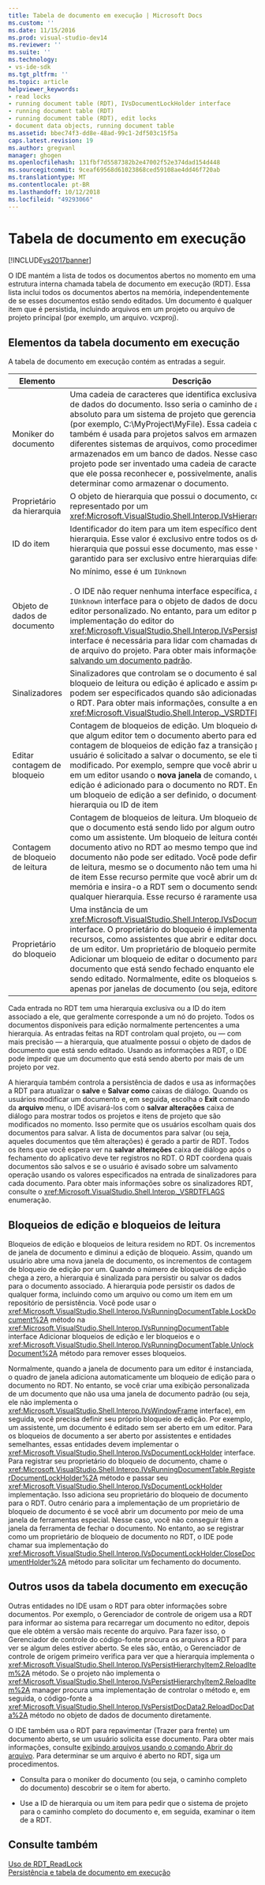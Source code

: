 ```yaml
---
title: Tabela de documento em execução | Microsoft Docs
ms.custom: ''
ms.date: 11/15/2016
ms.prod: visual-studio-dev14
ms.reviewer: ''
ms.suite: ''
ms.technology:
- vs-ide-sdk
ms.tgt_pltfrm: ''
ms.topic: article
helpviewer_keywords:
- read locks
- running document table (RDT), IVsDocumentLockHolder interface
- running document table (RDT)
- running document table (RDT), edit locks
- document data objects, running document table
ms.assetid: bbec74f3-dd8e-48ad-99c1-2df503c15f5a
caps.latest.revision: 19
ms.author: gregvanl
manager: ghogen
ms.openlocfilehash: 131fbf7d5587382b2e47002f52e374dad154d448
ms.sourcegitcommit: 9ceaf69568d61023868ced59108ae4dd46f720ab
ms.translationtype: MT
ms.contentlocale: pt-BR
ms.lasthandoff: 10/12/2018
ms.locfileid: "49293066"
---
```

# <a name="running-document-table"></a>Tabela de documento em execução
[!INCLUDE[vs2017banner](../../includes/vs2017banner.md)]

O IDE mantém a lista de todos os documentos abertos no momento em uma estrutura interna chamada tabela de documento em execução (RDT). Essa lista inclui todos os documentos abertos na memória, independentemente de se esses documentos estão sendo editados. Um documento é qualquer item que é persistida, incluindo arquivos em um projeto ou arquivo de projeto principal (por exemplo, um arquivo. vcxproj).  
  
## <a name="elements-of-the-running-document-table"></a>Elementos da tabela documento em execução  
 A tabela de documento em execução contém as entradas a seguir.  
  
|Elemento|Descrição|  
|-------------|-----------------|  
|Moniker do documento|Uma cadeia de caracteres que identifica exclusivamente o objeto de dados do documento. Isso seria o caminho de arquivo absoluto para um sistema de projeto que gerencia os arquivos (por exemplo, C:\MyProject\MyFile). Essa cadeia de caracteres também é usada para projetos salvos em armazenamentos diferentes sistemas de arquivos, como procedimentos armazenados em um banco de dados. Nesse caso, o sistema de projeto pode ser inventado uma cadeia de caracteres exclusiva que ele possa reconhecer e, possivelmente, analisá-lo para determinar como armazenar o documento.|  
|Proprietário da hierarquia|O objeto de hierarquia que possui o documento, conforme representado por um <xref:Microsoft.VisualStudio.Shell.Interop.IVsHierarchy> interface.|  
|ID do item|Identificador do item para um item específico dentro da hierarquia. Esse valor é exclusivo entre todos os documentos na hierarquia que possui esse documento, mas esse valor não é garantido para ser exclusivo entre hierarquias diferentes.|  
|Objeto de dados de documento|No mínimo, esse é um `IUnknown`<br /><br /> . O IDE não requer nenhuma interface específica, além de `IUnknown` interface para o objeto de dados de documento de um editor personalizado. No entanto, para um editor padrão, a implementação do editor do <xref:Microsoft.VisualStudio.Shell.Interop.IVsPersistDocData2> interface é necessária para lidar com chamadas de persistência de arquivo do projeto. Para obter mais informações, consulte [salvando um documento padrão](../../extensibility/internals/saving-a-standard-document.md).|  
|Sinalizadores|Sinalizadores que controlam se o documento é salvo, se um bloqueio de leitura ou edição é aplicado e assim por diante, podem ser especificados quando são adicionadas entradas para o RDT. Para obter mais informações, consulte a enumeração <xref:Microsoft.VisualStudio.Shell.Interop._VSRDTFLAGS>.|  
|Editar contagem de bloqueio|Contagem de bloqueios de edição. Um bloqueio de edição indica que algum editor tem o documento aberto para edição. Quando a contagem de bloqueios de edição faz a transição para zero, o usuário é solicitado a salvar o documento, se ele tiver sido modificado. Por exemplo, sempre que você abrir um documento em um editor usando o **nova janela** de comando, um bloqueio de edição é adicionado para o documento no RDT. Em ordem para um bloqueio de edição a ser definido, o documento deve ter uma hierarquia ou ID de item|  
|Contagem de bloqueio de leitura|Contagem de bloqueios de leitura. Um bloqueio de leitura indica que o documento está sendo lido por algum outro mecanismo, como um assistente. Um bloqueio de leitura contém um documento ativo no RDT ao mesmo tempo que indica que o documento não pode ser editado. Você pode definir um bloqueio de leitura, mesmo se o documento não tem uma hierarquia ou ID de item Esse recurso permite que você abrir um documento na memória e insira-o a RDT sem o documento sendo pertencente a qualquer hierarquia. Esse recurso é raramente usado.|  
|Proprietário do bloqueio|Uma instância de um <xref:Microsoft.VisualStudio.Shell.Interop.IVsDocumentLockHolder> interface. O proprietário do bloqueio é implementado por recursos, como assistentes que abrir e editar documentos fora de um editor. Um proprietário de bloqueio permite que o recurso Adicionar um bloqueio de editar o documento para impedir que o documento que está sendo fechado enquanto ele ainda está sendo editado. Normalmente, edite os bloqueios são adicionados apenas por janelas de documento (ou seja, editores).|  
  
 Cada entrada no RDT tem uma hierarquia exclusiva ou a ID do item associado a ele, que geralmente corresponde a um nó do projeto. Todos os documentos disponíveis para edição normalmente pertencentes a uma hierarquia. As entradas feitas na RDT controlam qual projeto, ou — com mais precisão — a hierarquia, que atualmente possui o objeto de dados de documento que está sendo editado. Usando as informações a RDT, o IDE pode impedir que um documento que está sendo aberto por mais de um projeto por vez.  
  
 A hierarquia também controla a persistência de dados e usa as informações a RDT para atualizar o **salve** e **Salvar como** caixas de diálogo. Quando os usuários modificar um documento e, em seguida, escolha o **Exit** comando da **arquivo** menu, o IDE avisará-los com o **salvar alterações** caixa de diálogo para mostrar todos os projetos e itens de projeto que são modificados no momento. Isso permite que os usuários escolham quais dos documentos para salvar. A lista de documentos para salvar (ou seja, aqueles documentos que têm alterações) é gerado a partir de RDT. Todos os itens que você espera ver na **salvar alterações** caixa de diálogo após o fechamento do aplicativo deve ter registros no RDT. O RDT coordena quais documentos são salvos e se o usuário é avisado sobre um salvamento operação usando os valores especificados na entrada de sinalizadores para cada documento. Para obter mais informações sobre os sinalizadores RDT, consulte o <xref:Microsoft.VisualStudio.Shell.Interop._VSRDTFLAGS> enumeração.  
  
## <a name="edit-locks-and-read-locks"></a>Bloqueios de edição e bloqueios de leitura  
 Bloqueios de edição e bloqueios de leitura residem no RDT. Os incrementos de janela de documento e diminui a edição de bloqueio. Assim, quando um usuário abre uma nova janela de documento, os incrementos de contagem de bloqueio de edição por um. Quando o número de bloqueios de edição chega a zero, a hierarquia é sinalizada para persistir ou salvar os dados para o documento associado. A hierarquia pode persistir os dados de qualquer forma, incluindo como um arquivo ou como um item em um repositório de persistência. Você pode usar o <xref:Microsoft.VisualStudio.Shell.Interop.IVsRunningDocumentTable.LockDocument%2A> método na <xref:Microsoft.VisualStudio.Shell.Interop.IVsRunningDocumentTable> interface Adicionar bloqueios de edição e ler bloqueios e o <xref:Microsoft.VisualStudio.Shell.Interop.IVsRunningDocumentTable.UnlockDocument%2A> método para remover esses bloqueios.  
  
 Normalmente, quando a janela de documento para um editor é instanciada, o quadro de janela adiciona automaticamente um bloqueio de edição para o documento no RDT. No entanto, se você criar uma exibição personalizada de um documento que não usa uma janela de documento padrão (ou seja, ele não implementa o <xref:Microsoft.VisualStudio.Shell.Interop.IVsWindowFrame> interface), em seguida, você precisa definir seu próprio bloqueio de edição. Por exemplo, um assistente, um documento é editado sem ser aberto em um editor. Para os bloqueios de documento a ser aberto por assistentes e entidades semelhantes, essas entidades devem implementar o <xref:Microsoft.VisualStudio.Shell.Interop.IVsDocumentLockHolder> interface. Para registrar seu proprietário do bloqueio de documento, chame o <xref:Microsoft.VisualStudio.Shell.Interop.IVsRunningDocumentTable.RegisterDocumentLockHolder%2A> método e passar seu <xref:Microsoft.VisualStudio.Shell.Interop.IVsDocumentLockHolder> implementação. Isso adiciona seu proprietário do bloqueio de documento para o RDT. Outro cenário para a implementação de um proprietário de bloqueio de documento é se você abrir um documento por meio de uma janela de ferramentas especial. Nesse caso, você não conseguir têm a janela da ferramenta de fechar o documento. No entanto, ao se registrar como um proprietário de bloqueio de documento no RDT, o IDE pode chamar sua implementação do <xref:Microsoft.VisualStudio.Shell.Interop.IVsDocumentLockHolder.CloseDocumentHolder%2A> método para solicitar um fechamento do documento.  
  
## <a name="other-uses-of-the-running-document-table"></a>Outros usos da tabela documento em execução  
 Outras entidades no IDE usam o RDT para obter informações sobre documentos. Por exemplo, o Gerenciador de controle de origem usa a RDT para informar ao sistema para recarregar um documento no editor, depois que ele obtém a versão mais recente do arquivo. Para fazer isso, o Gerenciador de controle do código-fonte procura os arquivos a RDT para ver se algum deles estiver aberto. Se eles são, então, o Gerenciador de controle de origem primeiro verifica para ver que a hierarquia implementa o <xref:Microsoft.VisualStudio.Shell.Interop.IVsPersistHierarchyItem2.ReloadItem%2A> método. Se o projeto não implementa o <xref:Microsoft.VisualStudio.Shell.Interop.IVsPersistHierarchyItem2.ReloadItem%2A> manager procura uma implementação de controlar o método e, em seguida, o código-fonte a <xref:Microsoft.VisualStudio.Shell.Interop.IVsPersistDocData2.ReloadDocData%2A> método no objeto de dados de documento diretamente.  
  
 O IDE também usa o RDT para repavimentar (Trazer para frente) um documento aberto, se um usuário solicita esse documento. Para obter mais informações, consulte [exibindo arquivos usando o comando Abrir do arquivo](../../extensibility/internals/displaying-files-by-using-the-open-file-command.md). Para determinar se um arquivo é aberto no RDT, siga um procedimentos.  
  
-   Consulta para o moniker do documento (ou seja, o caminho completo do documento) descobrir se o item for aberto.  
  
-   Use a ID de hierarquia ou um item para pedir que o sistema de projeto para o caminho completo do documento e, em seguida, examinar o item de a RDT.  
  
## <a name="see-also"></a>Consulte também  
 [Uso de RDT_ReadLock](../../extensibility/internals/rdt-readlock-usage.md)   
 [Persistência e tabela de documento em execução](../../extensibility/internals/persistence-and-the-running-document-table.md)

